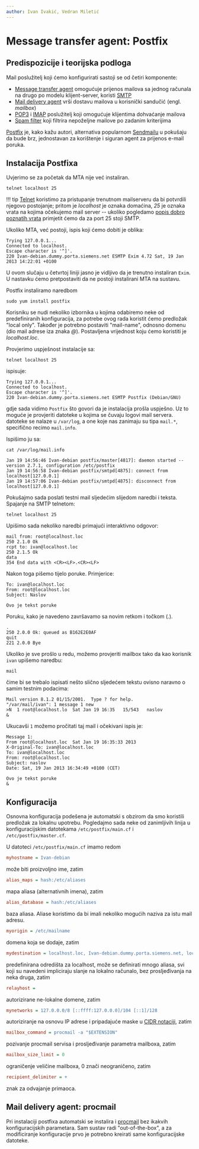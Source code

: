 ```yaml
---
author: Ivan Ivakić, Vedran Miletić
---
```


# Message transfer agent: Postfix

## Predispozicije i teorijska podloga

Mail poslužitelj koji ćemo konfigurirati sastoji se od četiri komponente:

- [Message transfer agent](https://en.wikipedia.org/wiki/Message_transfer_agent) omogućuje prijenos mailova sa jednog računala na drugo po modelu klijent-server, koristi [SMTP](https://en.wikipedia.org/wiki/Simple_Mail_Transfer_Protocol)
- [Mail delivery agent](https://en.wikipedia.org/wiki/Mail_delivery_agent) vrši dostavu mailova u korisnički sandučić (engl. *mailbox*)
- [POP3](https://en.wikipedia.org/wiki/POP3) i [IMAP](https://en.wikipedia.org/wiki/IMAP) poslužitelj koji omogućuje klijentima dohvaćanje mailova
- [Spam filter](https://en.wikipedia.org/wiki/Anti-spam_techniques_(e-mail)) koji filtrira nepoželjne mailove po zadanim kriterijima

[Postfix](http://www.postfix.org/) je, kako kažu autori, alternativa popularnom [Sendmailu](https://www.proofpoint.com/us/products/email-protection/open-source-email-solution) u pokušaju da bude brz, jednostavan za korištenje i siguran agent za prijenos e-mail poruka.

## Instalacija Postfixa

Uvjerimo se za početak da MTA nije već instaliran.

``` shell
telnet localhost 25
```

!!! tip
    [Telnet](https://en.wikipedia.org/wiki/Telnet) koristimo za pristupanje trenutnom mailserveru da bi potvrdili njegovo postojanje; pritom je *localhost* je oznaka domaćina, *25* je oznaka vrata na kojima očekujemo mail server -- ukoliko pogledamo [popis dobro poznatih vrata](https://en.wikipedia.org/wiki/List_of_TCP_and_UDP_port_numbers) primjetit ćemo da za port 25 stoji SMTP.

Ukoliko MTA, već postoji, ispis koji ćemo dobiti je oblika:

``` shell-session
Trying 127.0.0.1...
Connected to localhost.
Escape character is '^]'.
220 Ivan-debian.dummy.porta.siemens.net ESMTP Exim 4.72 Sat, 19 Jan 2013 14:22:01 +0100
```

U ovom slučaju u četvrtoj liniji jasno je vidljivo da je trenutno instaliran `Exim`. U nastavku ćemo pretpostaviti da ne postoji instalirani MTA na sustavu.

Postfix instaliramo naredbom

``` shell
sudo yum install postfix
```

Korisniku se nudi nekoliko izbornika u kojima odabiremo neke od predefiniranih konfiguracija, za potrebe ovog rada koristit ćemo predložak "local only". Također je potrebno postaviti "mail-name", odnosno domenu (dio mail adrese iza znaka *@*). Postavljena vrijednost koju ćemo koristiti je *localhost.loc*.

Provjerimo uspješnost instalacije sa:

``` shell
telnet localhost 25
```

ispisuje:

``` shell-session
Trying 127.0.0.1...
Connected to localhost.
Escape character is '^]'.
220 Ivan-debian.dummy.porta.siemens.net ESMTP Postfix (Debian/GNU)
```

gdje sada vidimo `Postfix` što govori da je instalacija prošla uspješno. Uz to moguće je provjeriti datoteke u kojima se čuvaju logovi mail servera. datoteke se nalaze u `/var/log`, a one koje nas zanimaju su tipa `mail.*`, specifično recimo `mail.info`.

Ispišimo ju sa:

``` shell
cat /var/log/mail.info
```

``` shell-session
Jan 19 14:56:46 Ivan-debian postfix/master[4817]: daemon started -- version 2.7.1, configuration /etc/postfix
Jan 19 14:56:58 Ivan-debian postfix/smtpd[4875]: connect from localhost[127.0.0.1]
Jan 19 14:57:06 Ivan-debian postfix/smtpd[4875]: disconnect from localhost[127.0.0.1]
```

Pokušajmo sada poslati testni mail sljedećim slijedom naredbi i teksta. Spajanje na SMTP telnetom:

``` shell
telnet localhost 25
```

Upišimo sada nekoliko naredbi primajući interaktivno odgovor:

``` shell-session
mail from: root@localhost.loc
250 2.1.0 Ok
rcpt to: ivan@localhost.loc
250 2.1.5 Ok
data
354 End data with <CR><LF>.<CR><LF>
```

Nakon toga pišemo tijelo poruke. Primjerice:

``` shell-session
To: ivan@localhost.loc
From: root@localhost.loc
Subject: Naslov

Ovo je tekst poruke
```

Poruku, kako je navedeno završavamo sa novim retkom i točkom (.).

``` shell-session
.
250 2.0.0 Ok: queued as B162E2E0AF
quit
221 2.0.0 Bye
```

Ukoliko je sve prošlo u redu, možemo provjeriti mailbox tako da kao korisnik `ivan` upišemo naredbu:

``` shell
mail
```

čime bi se trebalo ispisati nešto slično sljedećem tekstu ovisno naravno o samim testnim podacima:

``` shell-session
Mail version 8.1.2 01/15/2001.  Type ? for help.
"/var/mail/ivan": 1 message 1 new
>N  1 root@localhost.lo  Sat Jan 19 16:35   15/543   naslov
&
```

Ukucavši `1` možemo pročitati taj mail i očekivani ispis je:

``` shell-session
Message 1:
From root@localhost.loc  Sat Jan 19 16:35:33 2013
X-Original-To: ivan@localhost.loc
To: ivan@localhost.loc
From: root@localhost.loc
Subject: naslov
Date: Sat, 19 Jan 2013 16:34:49 +0100 (CET)

Ovo je tekst poruke
&
```

## Konfiguracija

Osnovna konfiguracija podešena je automatski s obzirom da smo koristili predložak za lokalnu upotrebu. Pogledajmo sada neke od zanimljivih linija u konfiguracijskim datotekama `/etc/postfix/main.cf` i `/etc/postfix/master.cf`.

U datoteci `/etc/postfix/main.cf` imamo redom

``` ini
myhostname = Ivan-debian
```

može biti proizvoljno ime, zatim

``` ini
alias_maps = hash:/etc/aliases
```

mapa aliasa (alternativnih imena), zatim

``` ini
alias_database = hash:/etc/aliases
```

baza aliasa. Aliase koristimo da bi imali nekoliko mogućih naziva za istu mail adresu.

``` ini
myorigin = /etc/mailname
```

domena koja se dodaje, zatim

``` ini
mydestination = localhost.loc, Ivan-debian.dummy.porta.siemens.net, localhost.dummy.porta.siemens.net, localhost
```

predefinirana odredišta za localhost, može se definirati mnogo aliasa, svi koji su navedeni impliciraju slanje na lokalno računalo, bez prosljeđivanja na neka druga, zatim

``` ini
relayhost =
```

autorizirane ne-lokalne domene, zatim

``` ini
mynetworks = 127.0.0.0/8 [::ffff:127.0.0.0]/104 [::1]/128
```

autoriziranje na osnovu IP adrese i pripadajuće maske u [CIDR notaciji](https://en.wikipedia.org/wiki/CIDR_notation), zatim

``` ini
mailbox_command = procmail -a "$EXTENSION"
```

pozivanje procmail servisa i prosljeđivanje parametra mailboxa, zatim

``` ini
mailbox_size_limit = 0
```

ograničenje veličine mailboxa, 0 znači neograničeno, zatim

``` ini
recipient_delimiter = +
```

znak za odvajanje primaoca.

## Mail delivery agent: procmail

Pri instalaciji postfixa automatski se instalira i [procmail](https://www.procmail.org/) bez ikakvih konfiguracijskih parametara. Sam sustav radi "out-of-the-box", a za modificiranje konfiguracije prvo je potrebno kreirati same konfiguracijske datoteke.
